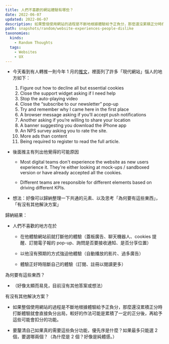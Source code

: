 ```yaml
---
title: 人們不喜歡的網站體驗有哪些？
date: 2022-06-07
updated: 2022-06-07
description: 如果整個使用網站的過程是不斷地根據體驗給予正負分，那麼還沒累積正分時打斷體驗就會直接負分出局，較好的作法可能是累積了一定的正分後，再給予這些可能會扣分的功能。
path: snapshots/random/website-experiences-people-dislike
taxonomies:
  kinds: 
    - Random Thoughts
  tags: 
    - Websites
    - UX
---
```


* 今天看到有人轉推一則今年 1 月的[推文](https://twitter.com/andybudd/status/1477634654429663237)，裡面列了許多「現代網站」惱人的地方如下：

   1. Figure out how to decline all but essential cookies
   2. Close the support widget asking if I need help
   3. Stop the auto-playing video
   4. Close the “subscribe to our newsletter” pop-up
   5. Try and remember why I came here in the first place
   6. A browser message asking if you’ll accept push notifications
   7. Another asking if you’re willing to share your location
   8. A banner suggesting you download the iPhone app
   9. An NPS survey asking you to rate the site.
  10. More ads than content
  11. Being required to register to read the full article.

* 後面推主有列出他覺得的可能原因

  * Most digital teams don't experience the website as new users experience it. They're either looking at mock-ups / sandboxed version or have already accepted all the cookies.

  * Different teams are responsible for different elements based on driving different KPIs.

* 想法：好像可以歸納整理一下共通的元素、以及思考「為何要有這些東西」，「有沒有其他解決方案」

歸納結果：

* 人們不喜歡的地方在於

  * 在他體驗網站前就打斷他的體驗（蓋板廣告、聊天機器人、cookies 提醒、訂閱電子報的 pop-up、詢問是否要接收通知、是否分享位置）

  * 以他沒有預期的方式強迫他體驗（自動播放的影片、過多廣告）

  * 體驗正好時阻斷自己的體驗（訂閱、註冊以閱讀更多）

為何要有這些東西？

* （好像太顯而易見，目前沒有其他答案或想法）

有沒有其他解決方案？

* 如果整個使用網站的過程是不斷地根據體驗給予正負分，那麼還沒累積正分時打斷體驗就會直接負分出局，較好的作法可能是累積了一定的正分後，再給予這些可能會扣分的功能。

* 要釐清自己如果真的需要這些負分功能，優先序是什麼？如果最多只能選 2 個，要選哪兩個？（為什麼是 2 個？好像是純體感。）